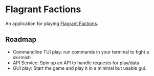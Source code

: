 # Flagrant Factions

An application for playing [Flagrant Factions](https://flagrant.garden/games/factions).

## Roadmap

- Commandline TUI play: run commands in your terminal to fight a skirmish
- API Service: Spin up an API to handle requests for play/data
- GUI play: Start the game and play it in a minimal but usable gui.

